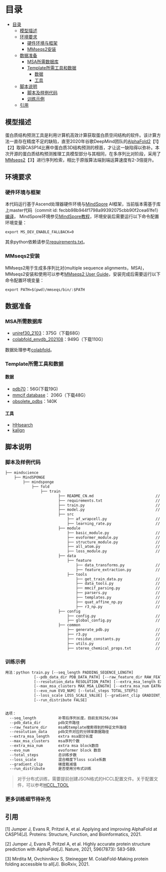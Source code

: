 # 目录

<!-- TOC -->

- [目录](#目录)
    - [模型描述](#模型描述)
    - [环境要求](#环境要求)
        - [硬件环境与框架](#硬件环境与框架)
        - [MMseqs2安装](#mmseqs2安装)
    - [数据准备](#数据准备)
        - [MSA所需数据库](#msa所需数据库)
        - [Template所需工具和数据](#template所需工具和数据)
            - [数据](#数据)
            - [工具](#工具)
    - [脚本说明](#脚本说明)
        - [脚本及样例代码](#脚本及样例代码)
        - [训练示例](#训练示例)
    - [引用](#引用)

<!-- /TOC -->

## 模型描述

蛋白质结构预测工具是利用计算机高效计算获取蛋白质空间结构的软件。该计算方法一直存在精度不足的缺陷，直至2020年谷歌DeepMind团队的[AlphaFold2](https://www.nature.com/articles/s41586-021-03819-2)【1】【2】取得CASP14比赛中蛋白质3D结构预测的榜首，才让这一缺陷得以弥补。本次开源的蛋白质结构预测推理工具模型部分与其相同，在多序列比对阶段，采用了[MMseqs2](https://www.biorxiv.org/content/10.1101/2021.08.15.456425v1.full.pdf)【3】进行序列检索，相比于原版算法端到端运算速度有2-3倍提升。

## 环境要求

### 硬件环境与框架

本代码运行基于Ascend处理器硬件环境与[MindSpore](https://www.mindspore.cn/) AI框架，当前版本需基于库上master代码（commit id: fecbb98b944f1798a99392075cbb90f2cea61fe1）[编译](https://www.mindspore.cn/install/detail?path=install/r1.5/mindspore_ascend_install_source.md&highlight=%E6%BA%90%E7%A0%81%E7%BC%96%E8%AF%91)，
MindSpore环境参见[MindSpore教程](https://www.mindspore.cn/tutorials/zh-CN/master/index.html)，环境安装后需要运行以下命令配置环境变量：

``` shell
export MS_DEV_ENABLE_FALLBACK=0
```

其余python依赖请参见[requirements.txt](https://gitee.com/mindspore/mindscience/tree/master/MindSPONGE/mindsponge/fold/requirements.txt)。

### MMseqs2安装

MMseqs2用于生成多序列比对(multiple sequence alignments，MSA)，MMseqs2安装和使用可以参考[MMseqs2 User Guide](https://mmseqs.com/latest/userguide.pdf)，安装完成后需要运行以下命令配置环境变量：

``` shell
export PATH=$(pwd)/mmseqs/bin/:$PATH
```

## 数据准备

### MSA所需数据库

- [uniref30_2103](http://wwwuser.gwdg.de/~compbiol/colabfold/uniref30_2103.tar.gz)：375G（下载68G）
- [colabfold_envdb_202108](http://wwwuser.gwdg.de/~compbiol/colabfold/colabfold_envdb_202108.tar.gz)：949G（下载110G）

数据处理参考[colabfold](http://colabfold.mmseqs.com)。

### Template所需工具和数据

#### 数据

- [pdb70](http://wwwuser.gwdg.de/~compbiol/data/hhsuite/databases/hhsuite_dbs/old-releases/pdb70_from_mmcif_200401.tar.gz)：56G(下载19G)
- [mmcif database](https://ftp.rcsb.org/pub/pdb/data/structures/divided/mmCIF/)： 206G（下载48G）
- [obsolete_pdbs](http://ftp.wwpdb.org/pub/pdb/data/status/obsolete.dat)：140K

#### 工具

- [HHsearch](https://github.com/soedinglab/hh-suite)
- [kalign](https://msa.sbc.su.se/downloads/kalign/current.tar.gz)

## 脚本说明

### 脚本及样例代码

```bash
├── mindscience
    ├── MindSPONGE
        ├── mindsponge
            ├── fold
                ├── train
                        ├── README_CN.md                            // fold 相关中文说明
                        ├── requirements.txt                        // 依赖包
                        ├── train.py                                // 主训练脚本
                        ├── model.py                                // 主模型
                        ├── src
                            ├── af_wrapcell.py                      // 自定义的训练配置
                            ├── learning_rate.py                    // 学习率策略
                        ├── module
                            ├── basic_module.py                     // 基础模块
                            ├── evoformer_module.py                 // evoformer模块
                            ├── structure_module.py                 // 结构模块
                            ├── all_atom.py                         // 原子坐标重建模块
                            ├── loss_module.py                      // 损失函数计算模块
                        ├── data
                            ├── feature
                                ├── data_transforms.py              // msa和template数据处理
                                ├── feature_extraction.py           // msa和template特征提取
                            ├── tools
                                ├── get_train_data.py               // 数据迭代器和训练label生成脚本
                                ├── data_tools.py                   // 数据处理脚本
                                ├── mmcif_parsing.py                // mmcif解析脚本
                                ├── parsers.py                      // 解析文件脚本
                                ├── templates.py                    // 模板搜索脚本
                                ├── quat_affine_np.py               // 四元数转换脚本
                                ├── r3_np.py                        // 刚体坐标转换脚本
                        ├── config
                            ├── config.py                           // 参数配置脚本
                            ├── global_config.py                    // 全局参数配置脚本
                        ├── common
                            ├── generate_pdb.py                     // 生成pdb
                            ├── r3.py                               // 3D坐标转换
                            ├── residue_constants.py                // 氨基酸残基常量
                            ├── utils.py                            // 功能函数
                            ├── stereo_chemical_props.txt           // bond常数文件
```

### 训练示例

```bash
用法：python train.py [--seq_length PADDING_SEQENCE_LENGTH]
             [--pdb_data_dir PDB_DATA_PATH] [--raw_feature_dir RAW_FEATURE_PATH]
             [--resolution_data RESOLUTION_PATH] [--extra_msa_length EXTRA_MSA_LENGTH]
             [--max_msa_clusters MAX_MSA_LENGTH] [--extra_msa_num EATRA_MSA_NUM]
             [--evo_num EVO_NUM] [--total_steps TOTAL_STEPS]
             [--loss_scale LOSS_SCALE_VALUE] [--gradient_clip GRADIENT_CLIP_VALUE]
             [--run_distribute FALSE]


选项：
  --seq_length          补零后序列长度，目前支持256/384
  --pdb_data_dir        pdb文件路径
  --raw_feature_dir     msa和template搜索得到的特征文件路径
  --resolution_data     pdb文件对应的分辨率数据路径
  --extra_msa_length    extra msa部分长度
  --max_msa_clusters    msa序列个数
  --extra_msa_num       extra msa block数目
  --evo_num             evoformer block 数目
  --total_steps         总训练步数
  --loss_scale          混合精度下loss scale系数
  --gradient_clip       梯度裁减值
  --run_distribute      是否使用分布式训练
```

> 对于分布式训练，需要提前创建JSON格式的HCCL配置文件。关于配置文件，可以参考[HCCL_TOOL](https://gitee.com/mindspore/models/tree/master/utils/hccl_tools)

### 更多训练细节待补充

## 引用

[1] Jumper J, Evans R, Pritzel A, et al. Applying and improving AlphaFold at CASP14[J].  Proteins: Structure, Function, and Bioinformatics, 2021.

[2] Jumper J, Evans R, Pritzel A, et al. Highly accurate protein structure prediction with AlphaFold[J]. Nature, 2021, 596(7873): 583-589.

[3] Mirdita M, Ovchinnikov S, Steinegger M. ColabFold-Making protein folding accessible to all[J]. BioRxiv, 2021.
